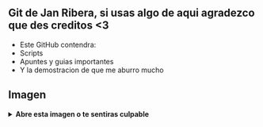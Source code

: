 ## Git de Jan Ribera, si usas algo de aqui agradezco que des creditos <3

- Este GitHub contendra:
- Scripts
- Apuntes y guias importantes
- Y la demostracion de que me aburro mucho

## Imagen

<details><summary> <b>Abre esta imagen o te sentiras culpable</b></summary>

![Crema de mani](https://i.imgur.com/0QKSNkp.jpeg)
